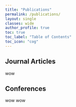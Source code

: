 ```yaml
---
title: "Publications"
permalink: /publications/
layout: single
classes: wide
author_profile: true
toc: true
toc_label: "Table of Contents"
toc_icon: "cog"
---
```


## Journal Articles
wow

## Conferences
wow wow
